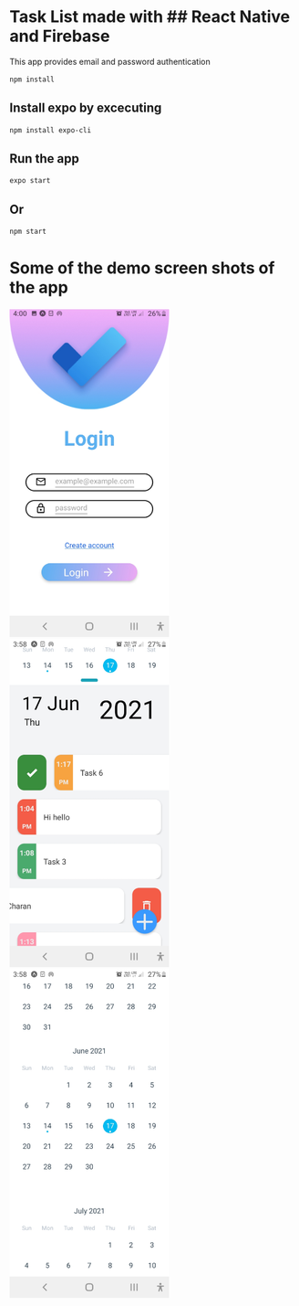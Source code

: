 # Task List made with ## React Native and Firebase

This app provides email and password authentication 

```bash
npm install
```
## Install  expo by excecuting 

```bash
npm install expo-cli
```

## Run the app

```bash
expo start 
```
## Or
```bash
npm start
```
# Some of the demo screen shots of the app
<p float="left">
<img src='assets/images/login.jpg' width=280/>
<img src='assets/images/demo_1.jpg' width=280/>
<img src='assets/images/calender.jpg' width=280/>
</p>
